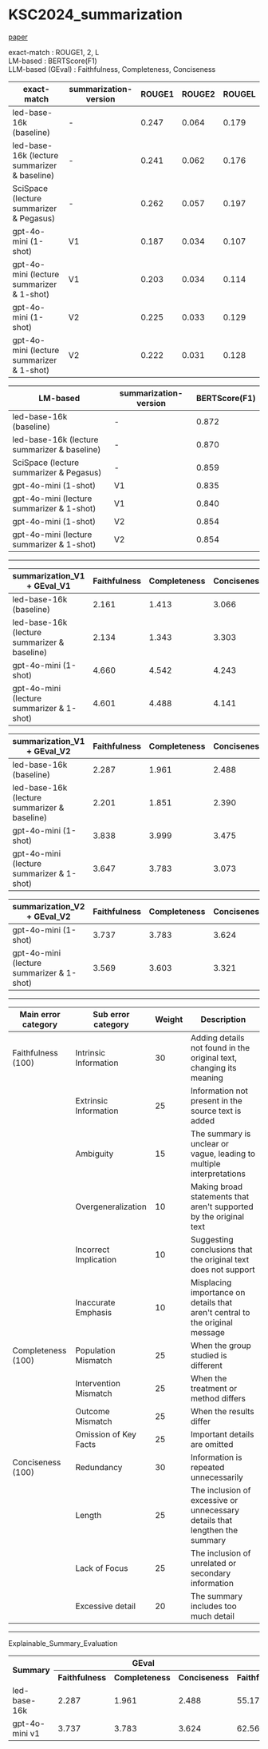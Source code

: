 # KSC2024_summarization
[paper](paper.pdf)

exact-match : ROUGE1, 2, L <br/>
LM-based : BERTScore(F1) <br/>
LLM-based (GEval) : Faithfulness, Completeness, Conciseness <br/>


|exact-match|summarization-version|ROUGE1|ROUGE2|ROUGEL|
|--------|-----|-----|-----|-----|
|led-base-16k (baseline)| - | 0.247 | 0.064 | 0.179 |
|led-base-16k (lecture summarizer & baseline)| - | 0.241 | 0.062 | 0.176 |
|SciSpace (lecture summarizer & Pegasus) | - | 0.262 | 0.057 | 0.197 |
|gpt-4o-mini (1-shot)| V1 | 0.187 | 0.034 | 0.107 |
|gpt-4o-mini (lecture summarizer & 1-shot)| V1 | 0.203 | 0.034 | 0.114 |
|gpt-4o-mini (1-shot)| V2 | 0.225 | 0.033 | 0.129 |
|gpt-4o-mini (lecture summarizer & 1-shot)| V2 | 0.222 | 0.031 | 0.128 |


|LM-based|summarization-version|BERTScore(F1)|
|--------|-----|-----|
|led-base-16k (baseline)| - | 0.872 |
|led-base-16k (lecture summarizer & baseline)| - | 0.870 |
|SciSpace (lecture summarizer & Pegasus) | - | 0.859 |
|gpt-4o-mini (1-shot)| V1 | 0.835 | 
|gpt-4o-mini (lecture summarizer & 1-shot)| V1 | 0.840 |  
|gpt-4o-mini (1-shot)| V2 | 0.854 |
|gpt-4o-mini (lecture summarizer & 1-shot)| V2 | 0.854 |


--------------------------------------------------------------------------------
|summarization_V1 + GEval_V1|Faithfulness|Completeness|Conciseness|
|--------|-----|-----|-----|
|led-base-16k (baseline)| 2.161 | 1.413 | 3.066 |
|led-base-16k (lecture summarizer & baseline)| 2.134 | 1.343 | 3.303 |
|gpt-4o-mini (1-shot)| 4.660 | 4.542 | 4.243 |
|gpt-4o-mini (lecture summarizer & 1-shot)| 4.601 | 4.488 | 4.141 |


|summarization_V1 + GEval_V2|Faithfulness|Completeness|Conciseness|
|--------|-----|-----|-----|
|led-base-16k (baseline)| 2.287 | 1.961 | 2.488 |
|led-base-16k (lecture summarizer & baseline)| 2.201 | 1.851 | 2.390 |
|gpt-4o-mini (1-shot)| 3.838 | 3.999 | 3.475 |
|gpt-4o-mini (lecture summarizer & 1-shot)| 3.647 | 3.783 | 3.073 |


|summarization_V2 + GEval_V2|Faithfulness|Completeness|Conciseness|
|--------|-----|-----|-----|
|gpt-4o-mini (1-shot)| 3.737 | 3.783 | 3.624 |
|gpt-4o-mini (lecture summarizer & 1-shot)| 3.569 | 3.603 | 3.321 |


--------------------------------------------------------------------------------
|Main error category|Sub error category|Weight|Description|
|--------|-----|-----|----------|
|Faithfulness (100)| Intrinsic Information | 30 | Adding details not found in the original text, changing its meaning |
|| Extrinsic Information | 25 | Information not present in the source text is added |
|| Ambiguity | 15 | The summary is unclear or vague, leading to multiple interpretations |
|| Overgeneralization | 10 | Making broad statements that aren't supported by the original text |
|| Incorrect Implication | 10 | Suggesting conclusions that the original text does not support |
|| Inaccurate Emphasis | 10 | Misplacing importance on details that aren't central to the original message |
|Completeness (100)| Population Mismatch | 25 | When the group studied is different |
|| Intervention Mismatch | 25 | When the treatment or method differs |
|| Outcome Mismatch | 25 | When the results differ |
|| Omission of Key Facts | 25 | Important details are omitted |
|Conciseness (100)| Redundancy | 30 | Information is repeated unnecessarily |
|| Length | 25 | The inclusion of excessive or unnecessary details that lengthen the summary |
|| Lack of Focus | 25 | The inclusion of unrelated or secondary information |
|| Excessive detail | 20 | The summary includes too much detail |

--------------------------------------------------------------------------------
Explainable_Summary_Evaluation
<table>
  <tr>
    <th rowspan="2">Summary</th>
    <th colspan="3">GEval</th>
    <th colspan="3">ESE_Score</th>
  </tr>
  <tr>
    <th>Faithfulness</th>
    <th>Completeness</th>
    <th>Conciseness</th>
    <th>Faithfulness</th>
    <th>Completeness</th>
    <th>Conciseness</th>
  </tr>
  <tr>
    <td>led-base-16k</td>
    <td>2.287</td>
    <td>1.961</td>
    <td>2.488</td>
    <td>55.1731</td>
    <td>53.2734</td>
    <td>44.4916</td>
  </tr>
    <tr>
    <td>gpt-4o-mini v1</td>
    <td>3.737</td>
    <td>3.783</td>
    <td>3.624</td>
    <td>62.5646</td>
    <td>63.6654</td>
    <td>52.5365</td>
  </tr>
</table>


